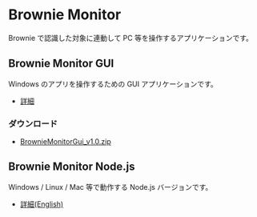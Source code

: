 # Brownie Monitor

Brownie で認識した対象に連動して PC 等を操作するアプリケーションです。

## Brownie Monitor GUI
Windows のアプリを操作するための GUI アプリケーションです。
- [詳細](BrownieMonitorGui/readme.md)

### ダウンロード

- [BrownieMonitorGui_v1.0.zip](https://github.com/ksasao/brownie/releases/download/v2.2/BrownieMonitorGui_v1.0.zip)

## Brownie Monitor Node.js
Windows / Linux / Mac 等で動作する Node.js バージョンです。
- [詳細(English)](BrownieMonitorNodeJs/README.md)


